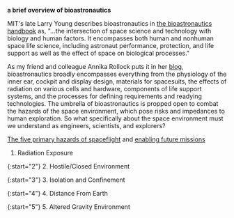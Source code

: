 <b> a brief overview of bioastronautics </b>

MIT's late Larry Young describes bioastronautics in [the bioastronautics handbook](https://link.springer.com/referencework/10.1007/978-3-319-12191-8) as, "...the intersection of space science and technology with biology and human factors. It encompasses both human and nonhuman space life science, including astronaut performance, protection, and life support as well as the effect of space on biological processes."

As my friend and colleague Annika Rollock puts it in her [blog](https://www.annikarollock.com/blog/so-you-want-to-learn-about-bioastronautics), bioastronautics broadly encompasses everything from the physiology of the inner ear, cockpit and display design, materials for spacesuits, the effects of radiation on various cells and hardware, components of life support systems, and the processes for defining requirements and readying technologies. The umbrella of bioastronautics is propped open to combat the hazards of the space environment, which pose risks and impedances to human exploration. So what specifically about the space environment must we understand as engineers, scientists, and explorers?

[The five primary hazards of spaceflight](https://www.nasa.gov/hrp/hazards/#:~:text=About%20the%20Five%20Hazards&text=These%20include%20space%20radiation%2C%20isolation,and%20closed%20or%20hostile%20environments.) and [enabling future missions](https://www.nature.com/articles/s41526-023-00275-2)

1. Radiation Exposure

{:start="2"}
2. Hostile/Closed Environment

{:start="3"}
3. Isolation and Confinement

{:start="4"}
4. Distance From Earth

{:start="5"}
5. Altered Gravity Environment

